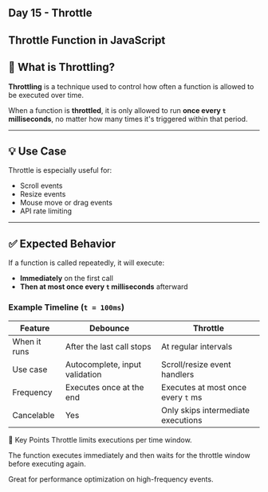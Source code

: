 ## Day 15 - Throttle
## Throttle Function in JavaScript

## 📌 What is Throttling?

**Throttling** is a technique used to control how often a function is allowed to be executed over time. 

When a function is **throttled**, it is only allowed to run **once every `t` milliseconds**, no matter how many times it's triggered within that period.

---

## 💡 Use Case

Throttle is especially useful for:
- Scroll events
- Resize events
- Mouse move or drag events
- API rate limiting

---

## ✅ Expected Behavior

If a function is called repeatedly, it will execute:
- **Immediately** on the first call
- **Then at most once every `t` milliseconds** afterward

### Example Timeline (`t = 100ms`)


| Feature      | Debounce                       | Throttle                           |
| ------------ | ------------------------------ | ---------------------------------- |
| When it runs | After the last call stops      | At regular intervals               |
| Use case     | Autocomplete, input validation | Scroll/resize event handlers       |
| Frequency    | Executes once at the end       | Executes at most once every `t` ms |
| Cancelable   | Yes                            | Only skips intermediate executions |


🧠 Key Points
Throttle limits executions per time window.

The function executes immediately and then waits for the throttle window before executing again.

Great for performance optimization on high-frequency events.

